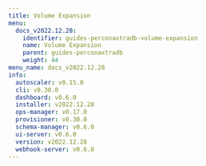 ```yaml
---
title: Volume Expansion
menu:
  docs_v2022.12.28:
    identifier: guides-perconaxtradb-volume-expansion
    name: Volume Expansion
    parent: guides-perconaxtradb
    weight: 44
menu_name: docs_v2022.12.28
info:
  autoscaler: v0.15.0
  cli: v0.30.0
  dashboard: v0.6.0
  installer: v2022.12.28
  ops-manager: v0.17.0
  provisioner: v0.30.0
  schema-manager: v0.6.0
  ui-server: v0.6.0
  version: v2022.12.28
  webhook-server: v0.6.0
---
```


